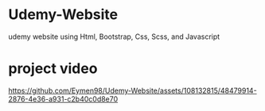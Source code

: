 # Udemy-Website
udemy website using Html, Bootstrap, Css, Scss, and  Javascript 

# project video
https://github.com/Eymen98/Udemy-Website/assets/108132815/48479914-2876-4e36-a931-c2b40c0d8e70

